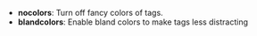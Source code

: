 * **nocolors**: Turn off fancy colors of tags.
* **blandcolors**: Enable bland colors to make tags less distracting

